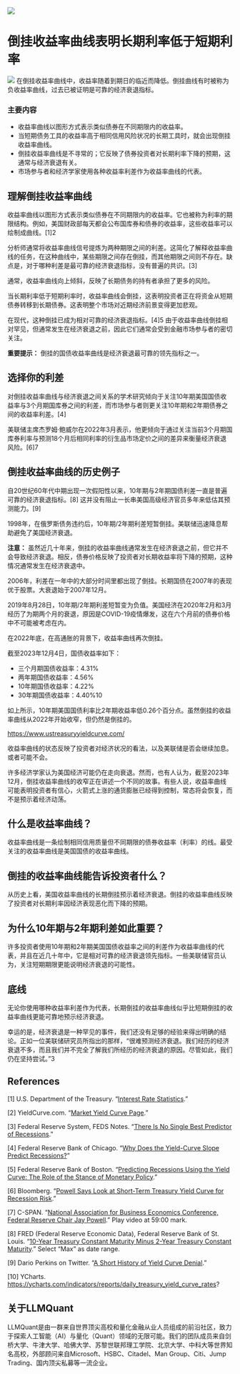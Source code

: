 ![](https://fastly.jsdelivr.net/gh/bucketio/img11@main/2024/10/21/1729466068183-23134fce-3131-4262-b18c-f378d71af4f6.gif)
# 倒挂收益率曲线表明长期利率低于短期利率
![](https://fastly.jsdelivr.net/gh/bucketio/img9@main/2024/10/20/1729465031968-b3c8959e-1d37-4b8a-91b1-b0b0dfe25143.png)
在倒挂收益率曲线中，收益率随着到期日的临近而降低。倒挂曲线有时被称为负收益率曲线，过去已被证明是可靠的经济衰退指标。

### 主要内容

- 收益率曲线以图形方式表示类似债券在不同期限内的收益率。
- 当短期债务工具的收益率高于相同信用风险状况的长期工具时，就会出现倒挂收益率曲线。
- 倒挂收益率曲线是不寻常的；它反映了债券投资者对长期利率下降的预期，这通常与经济衰退有关。
- 市场参与者和经济学家使用各种收益率利差作为收益率曲线的代表。

## 理解倒挂收益率曲线

收益率曲线以图形方式表示类似债券在不同期限内的收益率。它也被称为利率的期限结构。例如，美国财政部每天都会公布国库券和债券的收益率，这些收益率可以绘制成曲线。[1]2

分析师通常将收益率曲线信号提炼为两种期限之间的利差。这简化了解释收益率曲线的任务，在这种曲线中，某些期限之间存在倒挂，而其他期限之间则不存在。缺点是，对于哪种利差是最可靠的经济衰退指标，没有普遍的共识。[3]

通常，收益率曲线向上倾斜，反映了长期债务的持有者承担了更多的风险。

当长期利率低于短期利率时，收益率曲线会倒挂，这表明投资者正在将资金从短期债券转移到长期债券。这表明整个市场对近期经济前景变得更加悲观。

在现代，这种倒挂已成为相对可靠的经济衰退指标。[4]5 由于收益率曲线倒挂相对罕见，但通常发生在经济衰退之前，因此它们通常会受到金融市场参与者的密切关注。

**重要提示：** 倒挂的国债收益率曲线是经济衰退最可靠的领先指标之一。

## 选择你的利差

对倒挂收益率曲线与经济衰退之间关系的学术研究倾向于关注10年期美国国债收益率与3个月期国库券之间的利差，而市场参与者则更关注10年期和2年期债券之间的收益率利差。[4]

美联储主席杰罗姆·鲍威尔在2022年3月表示，他更倾向于通过关注当前3个月期国库券利率与预测18个月后相同利率的衍生品市场定价之间的差异来衡量经济衰退风险。[6]7

## 倒挂收益率曲线的历史例子

自20世纪60年代中期出现一次假阳性以来，10年期与2年期国债利差一直是普遍可靠的经济衰退指标。[8] 这并没有阻止一长串美国高级经济官员多年来低估其预测能力。[9]

1998年，在俄罗斯债务违约后，10年期/2年期利差短暂倒挂。美联储迅速降息帮助避免了美国经济衰退。

**注意：** 虽然近几十年来，倒挂的收益率曲线通常发生在经济衰退之前，但它并不会导致经济衰退。相反，债券价格反映了投资者对长期收益率将下降的预期，这种情况通常发生在经济衰退中。

2006年，利差在一年中的大部分时间里都出现了倒挂。长期国债在2007年的表现优于股票。大衰退始于2007年12月。

2019年8月28日，10年期/2年期利差短暂变为负值。美国经济在2020年2月和3月经历了为期两个月的衰退，原因是COVID-19疫情爆发，这在六个月前的债券价格中不可能被考虑在内。

在2022年底，在高通胀的背景下，收益率曲线再次倒挂。

截至2023年12月4日，国债收益率如下：

- 三个月期国债收益率：4.31%
- 两年期国债收益率：4.56%
- 10年期国债收益率：4.22%
- 30年期国债收益率：4.40%10

如上所示，10年期美国国债利率比2年期收益率低0.26个百分点。虽然倒挂的收益率曲线从2022年开始收窄，但仍然是倒挂的。

https://www.ustreasuryyieldcurve.com/

收益率曲线的状态反映了投资者对经济状况的看法，以及美联储是否会继续加息。或者可能不会。

许多经济学家认为美国经济可能仍在走向衰退。然而，也有人认为，截至2023年12月，倒挂收益率曲线的收窄正在讲述一个不同的故事。有些人说，收益率曲线可能表明投资者有信心，火箭式上涨的通货膨胀已经得到控制，常态将会恢复，而不是预示着经济动荡。

## 什么是收益率曲线？

收益率曲线是一条绘制相同信用质量但不同期限的债券收益率（利率）的线。最受关注的收益率曲线是美国国债的收益率曲线。

## 倒挂的收益率曲线能告诉投资者什么？

从历史上看，美国收益率曲线的长期倒挂预示着经济衰退。倒挂的收益率曲线反映了投资者对长期利率因经济表现恶化而下降的预期。

## 为什么10年期与2年期利差如此重要？

许多投资者使用10年期和2年期美国国债收益率之间的利差作为收益率曲线的代表，并且在近几十年中，它是相对可靠的经济衰退领先指标。一些美联储官员认为，关注短期期限更能说明经济衰退的可能性。

## 底线

无论你使用哪种收益率利差作为代表，长期倒挂的收益率曲线似乎比短期倒挂的收益率曲线更能可靠地预示经济衰退。

幸运的是，经济衰退是一种罕见的事件，我们还没有足够的经验来得出明确的结论。正如一位美联储研究员所指出的那样，“很难预测经济衰退。我们经历的经济衰退不多，而且我们并不完全了解我们所经历的经济衰退的原因。尽管如此，我们仍在坚持尝试。”3

## References

[1] U.S. Department of the Treasury. “[Interest Rate Statistics](https://www.treasury.gov/resource-center/data-chart-center/interest-rates/Pages/TextView.aspx?data=yield).”

[2] YieldCurve.com. “[Market Yield Curve Page](http://www.yieldcurve.com/marketyieldcurve.htm).”

[3] Federal Reserve System, FEDS Notes. “[There Is No Single Best Predictor of Recessions](https://www.federalreserve.gov/econres/notes/feds-notes/there-is-no-single-best-predictor-of-recessions-20190521.htm).”

[4] Federal Reserve Bank of Chicago. “[Why Does the Yield-Curve Slope Predict Recessions?](https://www.chicagofed.org/publications/chicago-fed-letter/2018/404)”

[5] Federal Reserve Bank of Boston. “[Predicting Recessions Using the Yield Curve: The Role of the Stance of Monetary Policy](https://www.bostonfed.org/publications/current-policy-perspectives/2020/predicting-recessions-using-the-yield-curve.aspx).”

[6] Bloomberg. “[Powell Says Look at Short-Term Treasury Yield Curve for Recession Risk](https://www.bloomberg.com/news/articles/2022-03-21/powell-says-look-at-short-term-yield-curve-for-recession-risk).”

[7] C-SPAN. “[National Association for Business Economics Conference, Federal Reserve Chair Jay Powell](https://www.c-span.org/video/?518841-101/national-association-business-economics-conference-federal-reserve-chair-jay-powell).” Play video at 59:00 mark.

[8] FRED (Federal Reserve Economic Data), Federal Reserve Bank of St. Louis. “[10-Year Treasury Constant Maturity Minus 2-Year Treasury Constant Maturity](https://fred.stlouisfed.org/series/T10Y2Y/).” Select “Max” as date range.

[9] Dario Perkins on Twitter. “[A Short History of Yield Curve Denial](https://twitter.com/darioperkins/status/1506383088338755590).”

[10] YCharts. https://ycharts.com/indicators/reports/daily_treasury_yield_curve_rates?

## 关于LLMQuant
LLMQuant是由一群来自世界顶尖高校和量化金融从业人员组成的前沿社区，致力于探索人工智能（AI）与量化（Quant）领域的无限可能。我们的团队成员来自剑桥大学、牛津大学、哈佛大学、苏黎世联邦理工学院、北京大学、中科大等世界知名高校，外部顾问来自Microsoft、HSBC、Citadel、Man Group、Citi、Jump Trading、国内顶尖私募等一流企业。